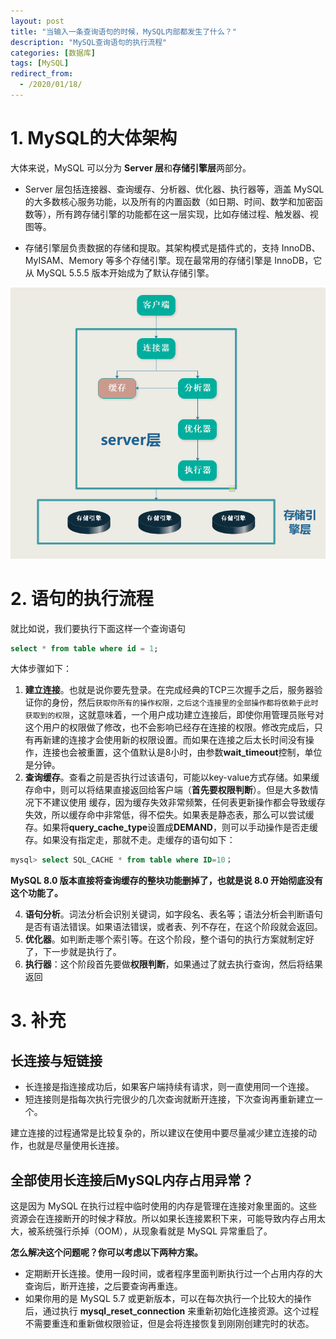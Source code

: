 ```yaml
---
layout: post
title: "当输入一条查询语句的时候，MySQL内部都发生了什么？"
description: "MySQL查询语句的执行流程"
categories: [数据库]
tags: [MySQL]
redirect_from:
  - /2020/01/18/
---
```


# 1. MySQL的大体架构

大体来说，MySQL 可以分为 **Server 层**和**存储引擎层**两部分。

- Server 层包括连接器、查询缓存、分析器、优化器、执行器等，涵盖 MySQL 的大多数核心服务功能，以及所有的内置函数（如日期、时间、数学和加密函数等），所有跨存储引擎的功能都在这一层实现，比如存储过程、触发器、视图等。

- 存储引擎层负责数据的存储和提取。其架构模式是插件式的，支持 InnoDB、MyISAM、Memory 等多个存储引擎。现在最常用的存储引擎是 InnoDB，它从 MySQL 5.5.5 版本开始成为了默认存储引擎。

![myslq架构](../images/MySQLStructure.png)

# 2. 语句的执行流程

就比如说，我们要执行下面这样一个查询语句
```sql
select * from table where id = 1;
```
大体步骤如下：
1. **建立连接**。也就是说你要先登录。在完成经典的TCP三次握手之后，服务器验证你的身份，然后```获取你所有的操作权限，之后这个连接里的全部操作都将依赖于此时获取到的权限```，这就意味着，一个用户成功建立连接后，即使你用管理员账号对这个用户的权限做了修改，也不会影响已经存在连接的权限。修改完成后，只有再新建的连接才会使用新的权限设置。而如果在连接之后太长时间没有操作，连接也会被重置，这个值默认是8小时，由参数**wait_timeout**控制，单位是分钟。
2. **查询缓存**。查看之前是否执行过该语句，可能以key-value方式存储。如果缓存命中，则可以将结果直接返回给客户端（**首先要权限判断**）。但是大多数情况下不建议使用 缓存，因为缓存失效非常频繁，任何表更新操作都会导致缓存失效，所以缓存命中非常低，得不偿失。如果表是静态表，那么可以尝试缓存。如果将**query_cache_type**设置成**DEMAND**，则可以手动操作是否走缓存。如果没有指定走，那就不走。走缓存的语句如下：

```sql
mysql> select SQL_CACHE * from table where ID=10；
```
**MySQL 8.0 版本直接将查询缓存的整块功能删掉了，也就是说 8.0 开始彻底没有这个功能了。**

4. **语句分析**。词法分析会识别关键词，如字段名、表名等；语法分析会判断语句是否有语法错误。如果语法错误，或者表、列不存在，在这个阶段就会返回。
5. **优化器**。如判断走哪个索引等。在这个阶段，整个语句的执行方案就制定好了，下一步就是执行了。
6. **执行器**：这个阶段首先要做**权限判断**，如果通过了就去执行查询，然后将结果返回



# 3. 补充

## 长连接与短链接
- 长连接是指连接成功后，如果客户端持续有请求，则一直使用同一个连接。
- 短连接则是指每次执行完很少的几次查询就断开连接，下次查询再重新建立一个。

建立连接的过程通常是比较复杂的，所以建议在使用中要尽量减少建立连接的动作，也就是尽量使用长连接。

## 全部使用长连接后MySQL内存占用异常？

这是因为 MySQL 在执行过程中临时使用的内存是管理在连接对象里面的。这些资源会在连接断开的时候才释放。所以如果长连接累积下来，可能导致内存占用太大，被系统强行杀掉（OOM），从现象看就是 MySQL 异常重启了。

**怎么解决这个问题呢？你可以考虑以下两种方案。**

- 定期断开长连接。使用一段时间，或者程序里面判断执行过一个占用内存的大查询后，断开连接，之后要查询再重连。
- 如果你用的是 MySQL 5.7 或更新版本，可以在每次执行一个比较大的操作后，通过执行 **mysql_reset_connection** 来重新初始化连接资源。这个过程不需要重连和重新做权限验证，但是会将连接恢复到刚刚创建完时的状态。